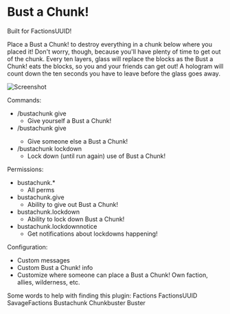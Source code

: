 # Bust a Chunk!

Built for FactionsUUID!

Place a Bust a Chunk! to destroy everything in a chunk below where you placed it! Don't worry, though, because you'll have plenty of time to get out of the chunk. Every ten layers, glass will replace the blocks as the Bust a Chunk! eats the blocks, so you and your friends can get out! A hologram will count down the ten seconds you have to leave before the glass goes away.

![Screenshot](https://i.imgur.com/O0PE80N.png)

Commands:

* /bustachunk give
  * Give yourself a Bust a Chunk!
* /bustachunk give <player>
  * Give someone else a Bust a Chunk!
* /bustachunk lockdown
  * Lock down (until run again) use of Bust a Chunk!

Permissions:

* bustachunk.*
  * All perms
* bustachunk.give
  * Ability to give out Bust a Chunk!
* bustachunk.lockdown
  * Ability to lock down Bust a Chunk!
* bustachunk.lockdownnotice
  * Get notifications about lockdowns happening!

Configuration:

* Custom messages
* Custom Bust a Chunk! info
* Customize where someone can place a Bust a Chunk!
        Own faction, allies, wilderness, etc.

Some words to help with finding this plugin: Factions FactionsUUID SavageFactions Bustachunk Chunkbuster Buster